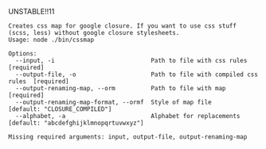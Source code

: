 UNSTABLE!!11

<pre><code>Creates css map for google closure. If you want to use css stuff (scss, less) without google closure stylesheets.
Usage: node ./bin/cssmap

Options:
  --input, -i                           Path to file with css rules           [required]
  --output-file, -o                     Path to file with compiled css rules  [required]
  --output-renaming-map, --orm          Path to file with map                 [required]
  --output-renaming-map-format, --ormf  Style of map file                     [default: "CLOSURE_COMPILED"]
  --alphabet, -a                        Alphabet for replacements             [default: "abcdefghijklmnopqrtuvwxyz"]

Missing required arguments: input, output-file, output-renaming-map
</code></pre>
